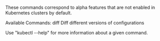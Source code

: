 These commands correspond to alpha features that are not enabled in Kubernetes clusters by default.

Available Commands:
  diff        Diff different versions of configurations

Use "kubectl <command> --help" for more information about a given command.
